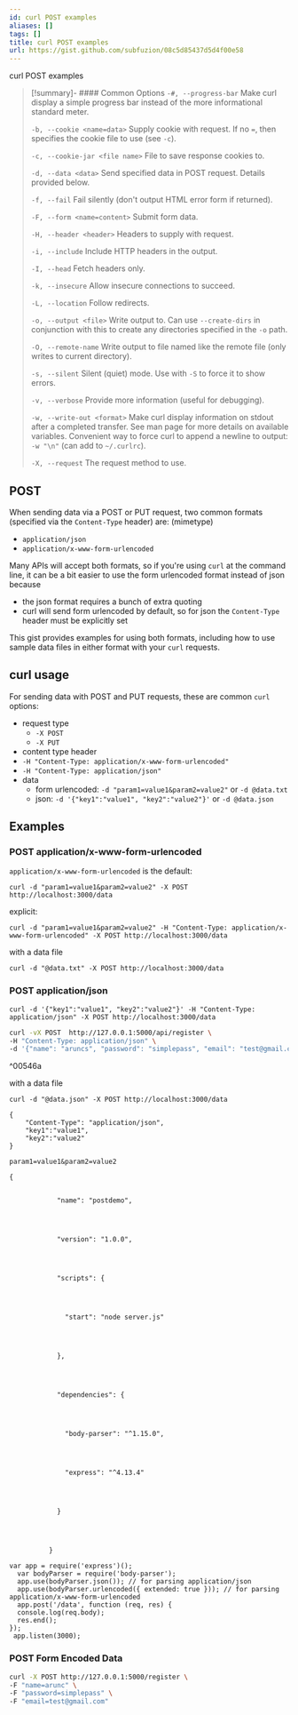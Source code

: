 ```yaml
---
id: curl POST examples
aliases: []
tags: []
title: curl POST examples
url: https://gist.github.com/subfuzion/08c5d85437d5d4f00e58
---
```

curl POST examples

> [!summary]- #### Common Options
> `-#, --progress-bar` Make curl display a simple progress bar instead of the more informational standard meter.
> 
> `-b, --cookie <name=data>` Supply cookie with request. If no `=`, then specifies the cookie file to use (see `-c`).
> 
> `-c, --cookie-jar <file name>` File to save response cookies to.
> 
> `-d, --data <data>` Send specified data in POST request. Details provided below.
> 
> `-f, --fail` Fail silently (don't output HTML error form if returned).
> 
> `-F, --form <name=content>` Submit form data.
> 
> `-H, --header <header>` Headers to supply with request.
> 
> `-i, --include` Include HTTP headers in the output.
> 
> `-I, --head` Fetch headers only.
> 
> `-k, --insecure` Allow insecure connections to succeed.
> 
> `-L, --location` Follow redirects.
> 
> `-o, --output <file>` Write output to. Can use `--create-dirs` in conjunction with this to create any directories specified in the `-o` path.
> 
> `-O, --remote-name` Write output to file named like the remote file (only writes to current directory).
> 
> `-s, --silent` Silent (quiet) mode. Use with `-S` to force it to show errors.
> 
> `-v, --verbose` Provide more information (useful for debugging).
> 
> `-w, --write-out <format>` Make curl display information on stdout after a completed transfer. See man page for more details on available variables. Convenient way to force curl to append a newline to output: `-w "\n"` (can add to `~/.curlrc`).
> 
> `-X, --request` The request method to use.
> 



## POST

When sending data via a POST or PUT request, two common formats (specified via the `Content-Type` header) are:
(mimetype)
- `application/json`
- `application/x-www-form-urlencoded`

Many APIs will accept both formats, so if you're using `curl` at the command line, it can be a bit easier to use the form urlencoded format instead of json because

- the json format requires a bunch of extra quoting
- curl will send form urlencoded by default, so for json the `Content-Type` header must be explicitly set

This gist provides examples for using both formats, including how to use sample data files in either format with your `curl` requests.

## curl usage

For sending data with POST and PUT requests, these are common `curl` options:

- request type
	- `-X POST`
	- `-X PUT`
- content type header
- `-H "Content-Type: application/x-www-form-urlencoded"`
- `-H "Content-Type: application/json"`
- data
	- form urlencoded: `-d "param1=value1&param2=value2"` or `-d @data.txt`
	- json: `-d '{"key1":"value1", "key2":"value2"}'` or `-d @data.json`

## Examples

### POST application/x-www-form-urlencoded

`application/x-www-form-urlencoded` is the default:

```
curl -d "param1=value1&param2=value2" -X POST http://localhost:3000/data
```

explicit:

```
curl -d "param1=value1&param2=value2" -H "Content-Type: application/x-www-form-urlencoded" -X POST http://localhost:3000/data
```

with a data file

```
curl -d "@data.txt" -X POST http://localhost:3000/data
```

### POST application/json

```
curl -d '{"key1":"value1", "key2":"value2"}' -H "Content-Type: application/json" -X POST http://localhost:3000/data
```

```bash
curl -vX POST  http://127.0.0.1:5000/api/register \
-H "Content-Type: application/json" \
-d '{"name": "aruncs", "password": "simplepass", "email": "test@gmail.com"}' 

```

^00546a

with a data file

```
curl -d "@data.json" -X POST http://localhost:3000/data
```

```
{
	"Content-Type": "application/json",
	"key1":"value1",
	"key2":"value2"
}
```

```
param1=value1&param2=value2
```

```
{
        

            "name": "postdemo",
        
        
          

            "version": "1.0.0",
        
        
          

            "scripts": {
        
        
          

              "start": "node server.js"
        
        
          

            },
        
        
          

            "dependencies": {
        
        
          

              "body-parser": "^1.15.0",
        
        
          

              "express": "^4.13.4"
        
        
          

            }
        
        
          

          }
```

```
var app = require('express')();
  var bodyParser = require('body-parser');
  app.use(bodyParser.json()); // for parsing application/json
  app.use(bodyParser.urlencoded({ extended: true })); // for parsing application/x-www-form-urlencoded
  app.post('/data', function (req, res) {
  console.log(req.body);
  res.end();
});
 app.listen(3000);
```

### POST Form Encoded Data
```bash
curl -X POST http://127.0.0.1:5000/register \
-F "name=arunc" \
-F "password=simplepass" \
-F "email=test@gmail.com"
```
